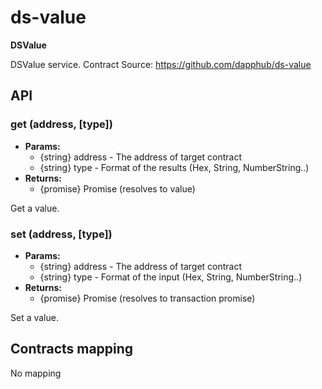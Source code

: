 
# ds-value
**DSValue**

DSValue service.
Contract Source: https://github.com/dapphub/ds-value


## API

### get (address, [type])

* **Params:** 
  * {string} address - The address of target contract
  * {string} type - Format of the results (Hex, String, NumberString..) 
* **Returns:**
  * {promise} Promise (resolves to value)

Get a value.

### set (address, [type])

* **Params:** 
  * {string} address - The address of target contract
  * {string} type - Format of the input (Hex, String, NumberString..) 
* **Returns:**
  * {promise} Promise (resolves to transaction promise)

Set a value.

## Contracts mapping
No mapping

